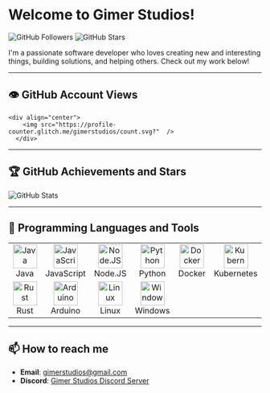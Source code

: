 # Welcome to Gimer Studios!

![GitHub Followers](https://img.shields.io/github/followers/Gimer-Studios?style=flat&color=0e75b6)
![GitHub Stars](https://img.shields.io/github/stars/Gimer-Studios?style=flat&color=0e75b6)

I'm a passionate software developer who loves creating new and interesting things, building solutions, and helping others. Check out my work below!

---
## 👁️ GitHub Account Views
    <div align="center">
        <img src="https://profile-counter.glitch.me/gimerstudios/count.svg?"  />
      </div>
---
## 🏆 GitHub Achievements and Stars
![GitHub Stats](https://github-readme-stats.vercel.app/api?username=Gimer-Studios&show_icons=true&theme=radical)

---

## 🚀 Programming Languages and Tools

<table>
  <tr>
    <td align="center" width="96">
      <img src="https://cdn.jsdelivr.net/gh/devicons/devicon/icons/java/java-original.svg" width="48" height="48" alt="Java" />
      <br>Java
    </td>
    <td align="center" width="96">
      <img src="https://cdn.jsdelivr.net/gh/devicons/devicon/icons/javascript/javascript-original.svg" width="48" height="48" alt="JavaScript" />
      <br>JavaScript
    </td>
    <td align="center" width="96">
      <img src="https://cdn.jsdelivr.net/gh/devicons/devicon/icons/nodejs/nodejs-original.svg" width="48" height="48" alt="Node.JS" />
      <br>Node.JS
    </td>
    <td align="center" width="96">
      <img src="https://cdn.jsdelivr.net/gh/devicons/devicon/icons/python/python-original.svg" width="48" height="48" alt="Python" />
      <br>Python
    </td>
    <td align="center" width="96">
      <img src="https://cdn.jsdelivr.net/gh/devicons/devicon/icons/docker/docker-original.svg" width="48" height="48" alt="Docker" />
      <br>Docker
    </td>
    <td align="center" width="96">
      <img src="https://cdn.jsdelivr.net/gh/devicons/devicon/icons/kubernetes/kubernetes-plain.svg" width="48" height="48" alt="Kubernetes" />
      <br>Kubernetes
    </td>
  </tr>
  <tr>
    <td align="center" width="96">
      <img src="https://cdn.jsdelivr.net/gh/devicons/devicon/icons/rust/rust-plain.svg" width="48" height="48" alt="Rust" />
      <br>Rust
    </td>
    <td align="center" width="96">
      <img src="https://cdn.jsdelivr.net/gh/devicons/devicon/icons/arduino/arduino-original.svg" width="48" height="48" alt="Arduino" />
      <br>Arduino
    </td>
    <td align="center" width="96">
      <img src="https://cdn.jsdelivr.net/gh/devicons/devicon/icons/linux/linux-original.svg" width="48" height="48" alt="Linux" />
      <br>Linux
    </td>
    <td align="center" width="96">
      <img src="https://cdn.jsdelivr.net/gh/devicons/devicon/icons/windows8/windows8-original.svg" width="48" height="48" alt="Windows" />
      <br>Windows
    </td>
  </tr>
</table>

---

## 📫 How to reach me
- **Email**: [gimerstudios@gmail.com](mailto:gimerstudios@gmail.com)
- **Discord**: [Gimer Studios Discord Server](https://discord.gg/r6XazGtKg7)

